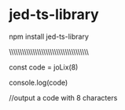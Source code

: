 # jed-ts-library
npm install jed-ts-library 

\\\\\\\\\\\\\\\\\\\\\\\\\\\\\\\\\\\\\\\\\\\\\\\\\\\\\\\\\\\\\\\\\\\\\\\\\\


const code = joLix(8)


console.log(code)


//output 
a code with 8 characters